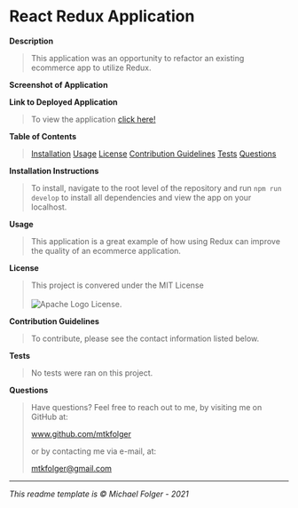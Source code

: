 # React Redux Application

**Description**
>This application was an opportunity to refactor an existing ecommerce app to utilize Redux.

**Screenshot of Application**
>

**Link to Deployed Application**
> To view the application <a href="https://react-redux-shop-shop.herokuapp.com/">click here!</a>

**Table of Contents** 
>[Installation](#Installation)
>[Usage](#Usage)
>[License](#License)
>[Contribution Guidelines](#Contribution)
>[Tests](#Tests)
>[Questions](#Questions)

**Installation Instructions** <a name="Installation"></a>
>To install, navigate to the root level of the repository and run `npm run develop` to install all dependencies and view the app on your localhost. 

**Usage** <a name="Usage"></a>
>This application is a great example of how using Redux can improve the quality of an ecommerce application. 

**License** <a name="License"></a>
>This project is convered under the MIT License <br><br>![Apache Logo](https://badgen.net/badge/Licencse/MIT/red?icon=github) License.


**Contribution Guidelines** <a name="Contribution"></a>
>To contribute, please see the contact information listed below. 

**Tests** <a name="Tests"></a>
>No tests were ran on this project. 

**Questions** <a name="Questions"></a>
>Have questions? Feel free to reach out to me, by visiting me on GitHub at:
>
>www.github.com/mtkfolger
>
>or by contacting me via e-mail, at:
>
>mtkfolger@gmail.com

---
*This readme template is © Michael Folger - 2021*
